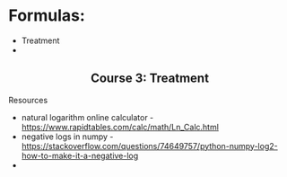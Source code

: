 # Formulas:

* Treatment
* 

<h2 align="center"> Course 3: Treatment </h2>

Resources
* natural logarithm online calculator - https://www.rapidtables.com/calc/math/Ln_Calc.html
* negative logs in numpy - https://stackoverflow.com/questions/74649757/python-numpy-log2-how-to-make-it-a-negative-log
* 
